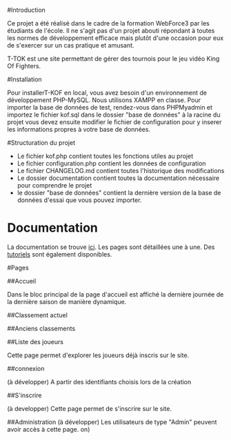 #Introduction

Ce projet a été réalisé dans le cadre de la formation WebForce3 par les étudiants de l'école. Il ne s'agit pas d'un projet abouti répondant à toutes les normes de développement efficace mais plutôt d'une occasion pour eux de s'exercer sur un cas pratique et amusant. 

T-TOK est une site permettant de gérer des tournois pour le jeu vidéo King Of Fighters. 

#Installation

Pour installerT-KOF en local, vous avez besoin d'un environnement de développement PHP-MySQL. Nous utilisons XAMPP en classe. 
Pour importer la base de données de test, rendez-vous dans PHPMyadmin et importez le fichier kof.sql dans le dossier "base de données" à la racine du projet
vous devez ensuite modifier le fichier de configuration pour y inserer les informations propres à votre base de données.

#Structuration du projet

* Le fichier kof.php contient toutes les fonctions utiles au projet
* Le fichier configuration.php contient les données de configuration
* Le fichier CHANGELOG.md contient toutes l'historique des modifications
* Le dossier documentation contient toutes la documentation nécessaire pour comprendre le projet
* le dossier "base de données" contient la dernière version de la base de données d'essai que vous pouvez importer.

# Documentation

La documentation se trouve [ici](doc/INDEX.md). Les pages sont détaillées une à une. Des [tutoriels](doc/tutoriels/INDEX.md) sont également disponibles.

#Pages

##Accueil

Dans le bloc principal de la page d'accueil est affiché la dernière journée de la dernière saison de manière dynamique. 

##Classement actuel

##Anciens classements

##Liste des joueurs

Cette page permet d'explorer les joueurs déjà inscris sur le site. 

##connexion

(à développer)
A partir des identifiants choisis lors de la création

##S'inscrire

(à developper)
Cette page permet de s'inscrire sur le site.

##Administration
(à développer)
Les utilisateurs de type "Admin" peuvent avoir accès à cette page.
on)
